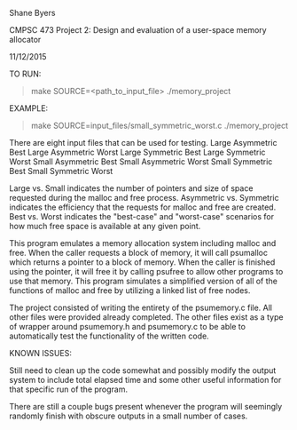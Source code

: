 Shane Byers

CMPSC 473 Project 2: Design and evaluation of a user-space memory allocator

11/12/2015

TO RUN:
> make SOURCE=<path_to_input_file>
> ./memory_project

EXAMPLE:
> make SOURCE=input_files/small_symmetric_worst.c
> ./memory_project

There are eight input files that can be used for testing.
Large Asymmetric Best
Large Asymmetric Worst
Large Symmetric  Best
Large Symmetric  Worst
Small Asymmetric Best
Small Asymmetric Worst
Small Symmetric  Best
Small Symmetric  Worst

Large vs. Small indicates the number of pointers and size of space requested during the malloc and free process.
Asymmetric vs. Symmetric indicates the efficiency that the requests for malloc and free are created.
Best vs. Worst indicates the "best-case" and "worst-case" scenarios for how much free space is available at any given point.

This program emulates a memory allocation system including malloc and free. When the caller requests a block of memory, it will call psumalloc which returns a pointer to a block of memory. When the caller is finished using the pointer, it will free it by calling psufree to allow other programs to use that memory. This program simulates a simplified version of all of the functions of malloc and free by utilizing a linked list of free nodes.

The project consisted of writing the entirety of the psumemory.c file. All other files were provided already completed. The other files exist as a type of wrapper around psumemory.h and psumemory.c to be able to automatically test the functionality of the written code.

KNOWN ISSUES:

Still need to clean up the code somewhat and possibly modify the output system to include total elapsed time and some other useful information for that specific run of the program.

There are still a couple bugs present whenever the program will seemingly randomly finish with obscure outputs in a small number of cases.
